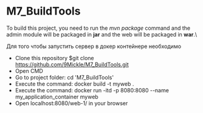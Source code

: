 # M7_BuildTools
To build this project, you need to run the *mvn package* command and 
the admin module will be packaged in **jar** and the web will be packaged in **war**.\

Для того чтобы запустить сервер в докер контейнере необходимо
* Clone this repository $git clone https://github.com/9Mickle/M7_BuildTools.git
* Open CMD
* Go to project folder: cd 'M7_BuildTools'
* Execute the command: docker build -t myweb .
* Execute the command: docker run -itd -p 8080:8080 --name my_application_container myweb
* Open localhost:8080/web-1/ in your browser
